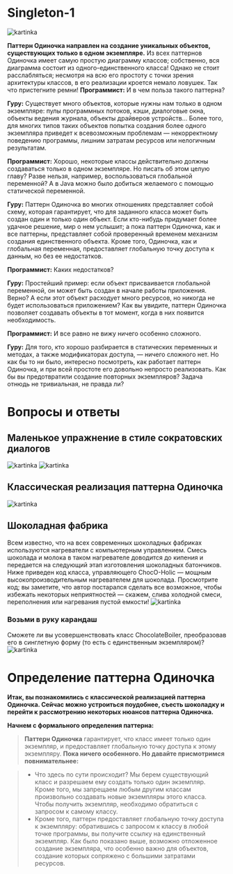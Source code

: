 # Singleton-1
![kartinka](https://github.com/Alesha0808/Singleton-1/blob/master/%D0%A1%D0%BD%D0%B8%D0%BC%D0%BE%D0%BA.JPG?raw=true)

**Паттерн Одиночка направлен на создание уникальных объектов, существующих только в одном экземпляре.** Из всех паттернов Одиночка имеет самую простую диаграмму классов; собственно, вся диаграмма состоит из одного-единственного класса! Однако не стоит расслабляться; несмотря
на всю его простоту с точки зрения архитектуры классов, в его реализации кроется немало ловушек. Так что пристегните ремни!
**Программист:** И в чем польза такого паттерна?

**Гуру:** Существует много объектов, которые нужны нам только в одном экземпляре: пулы программных
потоков, кэши, диалоговые окна, объекты ведения журнала, объекты драйверов устройств... Более того, для многих типов таких объектов попытка создания более одного экземпляра приведет к всевозможным проблемам — некорректному поведению программы, лишним затратам ресурсов или нелогичным результатам.

**Программист:** Хорошо, некоторые классы действительно должны создаваться только в одном экземпляре. Но писать об этом целую главу? Разве нельзя, например, воспользоваться глобальной переменной? А в Java можно было добиться желаемого с помощью статической переменной.

**Гуру:** Паттерн Одиночка во многих отношениях представляет собой схему, которая гарантирует, что для заданного класса может быть создан один и только один объект. Если кто-нибудь придумает более удачное решение, мир о нем услышит; а пока паттерн Одиночка, как и все паттерны, представляет собой проверенный временем механизм создания единственного объекта. Кроме того, Одиночка, как и глобальная переменная, предоставляет глобальную точку доступа к данным, но без ее недостатков.

**Программист:** Каких недостатков?

**Гуру:** Простейший пример: если объект присваивается глобальной переменной, он может быть создан в начале работы приложения. Верно? А если этот объект расходует много ресурсов, но никогда не будет использоваться приложением? Как вы увидите, паттерн Одиночка позволяет создавать объекты в тот момент, когда в них появится необходимость.

**Программист:** И все равно не вижу ничего особенно сложного.

**Гуру:** Для того, кто хорошо разбирается в статических переменных и методах, а также модификаторах доступа, — ничего сложного нет. Но как бы то ни было, интересно посмотреть, как работает паттерн Одиночка, и при всей простоте его довольно непросто реализовать. Как бы вы предотвратили создание повторных экземпляров? Задача отнюдь не тривиальная, не правда ли?
# Вопросы и ответы
## Маленькое упражнение в стиле сократовских диалогов
![kartinka](https://github.com/Alesha0808/Singleton-1/blob/master/%D0%A1%D0%BD%D0%B8%D0%BC%D0%BE%D0%BA1.JPG?raw=true)
![kartinka](https://github.com/Alesha0808/Singleton-1/blob/master/%D0%A1%D0%BD%D0%B8%D0%BC%D0%BE%D0%BA2.JPG?raw=true)
## Классическая реализация паттерна Одиночка
![kartinka](https://github.com/Alesha0808/Singleton-1/blob/master/%D0%A1%D0%BD%D0%B8%D0%BC%D0%BE%D0%BA3.JPG?raw=true)
## Шоколадная фабрика
Всем известно, что на всех современных шоколадных фабриках используются нагреватели с компьютерным управлением. Смесь шоколада и молока в таком нагревателе доводится до кипения и передается на следующий этап изготовления шоколадных батончиков. Ниже приведен код класса, управляющего ChocO-Holic — мощным высокопроизводительным нагревателем для шоколада. Просмотрите код; вы заметите, что автор постарался сделать все возможное, чтобы избежать некоторых неприятностей — скажем, слива холодной смеси, переполнения или нагревания пустой емкости!
![kartinka](https://github.com/Alesha0808/Singleton-1/blob/master/%D0%A1%D0%BD%D0%B8%D0%BC%D0%BE%D0%BA5.JPG?raw=true)

### Возьми в руку карандаш
Сможете ли вы усовершенствовать класс ChocolateBoiler, преобразовав его в синглетную форму (то есть с единственным экземпляром)?
![kartinka](https://github.com/Alesha0808/Singleton-1/blob/master/%D0%A1%D0%BD%D0%B8%D0%BC%D0%BE%D0%BA6.JPG?raw=true)
# Определение паттерна Одиночка
**Итак, вы познакомились с классической реализацией паттерна Одиночка. Сейчас можно устроиться поудобнее, съесть шоколадку и перейти к рассмотрению некоторых нюансов паттерна Одиночка.**

**Начнем с формального определения паттерна:**
> **Паттерн Одиночка** гарантирует, что класс имеет только один экземпляр, и предоставляет глобальную точку доступа к этому экземпляру.
**Пока ничего особенного. Но давайте присмотримся повнимательнее:**

> + Что здесь по сути происходит? Мы берем существующий класс и разрешаем ему создать только один экземпляр. Кроме того, мы запрещаем любым другим классам произвольно создавать новые экземпляры этого класса. Чтобы получить экземпляр, необходимо обратиться с запросом к самому классу.
> + Кроме того, паттерн предоставляет глобальную точку доступа к экземпляру: обратившись с запросом к классу в любой точке программы, вы получите ссылку на единственный экземпляр. Как было показано выше, возможно отложенное создание экземпляра, что особенно важно для объектов, создание которых сопряжено с большими затратами ресурсов.
